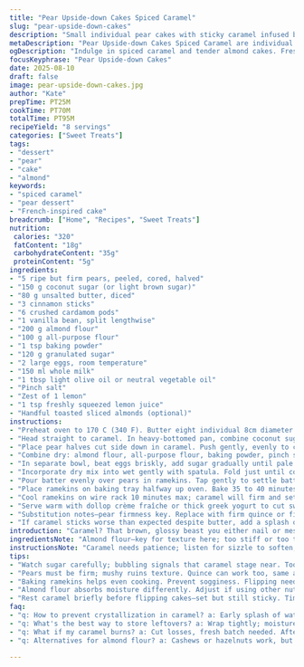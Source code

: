 ```yaml
---
title: "Pear Upside-down Cakes Spiced Caramel"
slug: "pear-upside-down-cakes"
description: "Small individual pear cakes with sticky caramel infused by cinnamon and star anise. Pears caramelize in spiced sugar, then baked under a tender almond-scented crumb. Substituted cardamom for star anise for sharper aroma. Brown sugar swapped for coconut sugar—deeper, less sweet. Timing flexible; rely on bubbling caramel and golden crust cues. Caramel stage critical—too dark, bitter; too light, no depth. Poached pears in lightly spiced syrup swap offered for direct caramel treatment. Simple technique, rewarding caramel aroma fills kitchen. Serves eight. Took approximately 1 hour 30 minutes total with minor baking time adjustments."
metaDescription: "Pear Upside-down Cakes Spiced Caramel are individual cakes with caramelized pears and spiced sweetness. Serve warm for a flavorful dessert."
ogDescription: "Indulge in spiced caramel and tender almond cakes. Fresh pear upside-down cakes with kitchen-filling aromas. A must-try treat."
focusKeyphrase: "Pear Upside-down Cakes"
date: 2025-08-10
draft: false
image: pear-upside-down-cakes.jpg
author: "Kate"
prepTime: PT25M
cookTime: PT70M
totalTime: PT95M
recipeYield: "8 servings"
categories: ["Sweet Treats"]
tags:
- "dessert"
- "pear"
- "cake"
- "almond"
keywords:
- "spiced caramel"
- "pear dessert"
- "French-inspired cake"
breadcrumb: ["Home", "Recipes", "Sweet Treats"]
nutrition: 
 calories: "320"
 fatContent: "18g"
 carbohydrateContent: "35g"
 proteinContent: "5g"
ingredients:
- "5 ripe but firm pears, peeled, cored, halved"
- "150 g coconut sugar (or light brown sugar)"
- "80 g unsalted butter, diced"
- "3 cinnamon sticks"
- "6 crushed cardamom pods"
- "1 vanilla bean, split lengthwise"
- "200 g almond flour"
- "100 g all-purpose flour"
- "1 tsp baking powder"
- "120 g granulated sugar"
- "2 large eggs, room temperature"
- "150 ml whole milk"
- "1 tbsp light olive oil or neutral vegetable oil"
- "Pinch salt"
- "Zest of 1 lemon"
- "1 tsp freshly squeezed lemon juice"
- "Handful toasted sliced almonds (optional)"
instructions:
- "Preheat oven to 170 C (340 F). Butter eight individual 8cm diameter ramekins lightly; dust with flour for easier release."
- "Head straight to caramel. In heavy-bottomed pan, combine coconut sugar, cinnamon sticks, cracked cardamom, vanilla bean with seeds scraped in. Add 40g butter and heat on medium switch off just as sugar melts. Watch carefully; bubbling and scent signal readiness. Caramel is ready when thick but fluid, deep amber, no bitter burnt edges. Remove cinnamon and cardamom pods now."
- "Place pear halves cut side down in caramel. Push gently, evenly to coat bottoms of ramekins first. Reserve extra caramel for drizzling post-bake or use in coffee."
- "Combine dry: almond flour, all-purpose flour, baking powder, pinch salt in bowl. Whisk thoroughly for air, even distribution."
- "In separate bowl, beat eggs briskly, add sugar gradually until pale ribbon stage—this ensures tender crumb and light rise. Pour in milk, lemon juice, oil; mix slowly to avoid collapse."
- "Incorporate dry mix into wet gently with spatula. Fold just until combined, don’t overmix. Stir in lemon zest for brightness. Batter should fall slowly off spatula, slightly thick but fluid."
- "Pour batter evenly over pears in ramekins. Tap gently to settle batter, knock out air bubbles. Sprinkle toasted almonds on top if desired for crunch contrast."
- "Place ramekins on baking tray halfway up oven. Bake 35 to 40 minutes until surface golden and springy. Don’t rely on timer only—touch top lightly; firm but yields just a little under pressure. Insert thin skewer; should come out clean with a few moist crumbs."
- "Cool ramekins on wire rack 10 minutes max; caramel will firm and set but still sticky. Run small knife edge around edges before flipping onto plates carefully—earlier flip risks breakage, later risking caramel cementing to ramekin."
- "Serve warm with dollop crème fraîche or thick greek yogurt to cut sweetness. Leftover cakes reheat slowly under warm oven or gentle microwave bursts—caramel can harden too fast in fridge."
- "Substitution notes—pear firmness key. Replace with firm quince or firm apples for similar effect and texture. Swap almond flour for finely ground cashews or hazelnuts for different nutty note but adjust batter moisture since nut flours absorb differently. Coconut sugar imparts mild caramel–coconut flavor; if unavailable, use muscovado or light brown sugar for close result."
- "If caramel sticks worse than expected despite butter, add a splash of water early during melting stage to avoid crystallization—stop heating once dissolved. If burnt taste develops, scrap caramel and start fresh; bitterness ruins final notes. Handling timing and temperature is where results vary most—practice patience and observation."
introduction: "Caramel? That brown, glossy beast you either nail or mess up. The sugar dancing in the pan, whispering madly, warning you when to stop or risk black bitterness. Pears don’t hold shape if mushy—firm but ripe, that balance. Nut flours add moisture differently, almond flour preferred for almond’s subtle sweetness and tender crumb. Vanilla bean? Pure magic, seeds and pod steep flavor unmistakable. Cardamom in place of star anise sharper, less clove-like, personal preference to brighten heavy caramel aroma. Cookies dry? Underbeat eggs and folding too heavy. Don’t rush caramel stage; watch bubbles—quietly thickening, darkening."
ingredientsNote: "Almond flour—key for texture here; too stiff or too thin batter wrecks crumb. Pears must be firm, otherwise they'll dissolve, ruin shape. Cardamom pods cracked release oils—don’t skip bruise step or flavor stays faint. Vanilla bean provides deep vanilla nuance; if unavailable, good quality vanilla extract but add late—heat degrades aroma. Cane sugar can replace coconut sugar if latter unavailable; note caramel color and flavor differ. Butter for caramel essential; reduces crystallization risk and creates smooth sauce. Oil in batter keeps crumb tender and delays staling—don’t replace fully with butter or cakes toughen. Lemon juice cuts pear sweetness and lifts flavors; from experience, add no more than teaspoon to avoid sour."
instructionsNote: "Caramel needs patience; listen for sizzle to soften, watch color shift without rushing. Over stirring caramel shakes crystallization; stir only early stage. Removing spices before pouring caramel in ramekins avoids bitter pieces later. Baking individual ramekins ensures even cooking, avoids sogginess and mushy centers compared to single large cake. Batter folding crucial; aggressive mixing toughens gluten network—fold slow, deliberate. Testing bake done by touch—surface springy, skewer nearly clean—beats timer every time. Cooling briefly to set caramel before flipping prevents tearing cakes apart. Flipping too early? Use offset spatula and warm knife along edges. Leftover caramel drizzled over coffee or ice cream, saves waste, surprising flavor boost. Storage tight wrapped; caramel's moisture attracts humidity and softens crisp edges."
tips:
- "Watch sugar carefully; bubbling signals that caramel stage near. Too dark? Bitter taste. Too light? Lacks depth. Color is key."
- "Pears must be firm; mushy ruins texture. Quince can work too, same approach. Check ripeness by squeezing, should give slightly."
- "Baking ramekins helps even cooking. Prevent sogginess. Flipping needs caution—edges stick sometimes. Warm knife helps release cakes."
- "Almond flour absorbs moisture differently. Adjust if using other nut flours—stuff changes. Overmixing batter? Tough cake texture. Go easy."
- "Rest caramel briefly before flipping cakes—set but still sticky. Timing is everything. Test with skewer—should come out with crumbs."
faq:
- "q: How to prevent crystallization in caramel? a: Early splash of water helps. But dissolve before heating. Too much heat? Start over."
- "q: What's the best way to store leftovers? a: Wrap tightly; moisture attracts humidity. If cooling, helps keep crispness. Freeze for longer."
- "q: What if my caramel burns? a: Cut losses, fresh batch needed. Afterburnt taste ruins cake—dump and start again. Practice patience."
- "q: Alternatives for almond flour? a: Cashews or hazelnuts work, but ratio changes. Adjust liquid; nut flours absorb differently. Mix textures."

---
```

